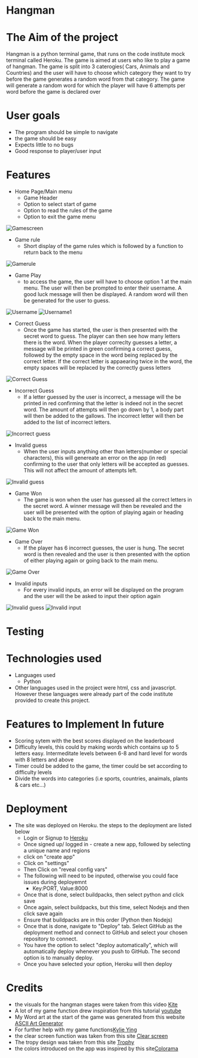 # Hangman

# The Aim of the project

 Hangman is a python terminal game, that runs on the code institute mock terminal called Heroku. The game is aimed at users who like to play a game of hangman. The game is split into 3 caterogies( Cars, Animals and Countries) and the user will have to choose which category they want to try before the game generates a random word from that category. The game will generate a random word for which the player will have 6 attempts per word before the game is declared over

# User goals

- The program should be simple to navigate
- the game should be easy 
- Expects little to no bugs
- Good response to player/user input

# Features

- Home Page/Main menu
    - Game Header
    - Option to select start of game
    - Option to read the rules of the game
    - Option to exit the game menu

![Gamescreen](docs/screenshots/gamescreen.png)


- Game rule
    - Short display of the game rules which is followed by a function to return back to the menu

![Gamerule](docs/screenshots/gamerule.png)

- Game Play 
    - to access the game, the user will have to choose option 1 at the main menu. The user will then be prompted to enter their username. A good luck message will then be displayed. A random word will then be generated for the user to guess.

![Username](docs/screenshots/username.png)
![Username1](docs/screenshots/username1.png)

- Correct Guess
    - Once the game has started, the user is then presented with the secret word to guess. The player can then see how many letters there is the word. When the player correclty guesses a letter, a message will be printed in green confirming a correct guess, followed by the empty space in the word being replaced by the correct letter. If the correct letter is appaearing twice in the word, the empty spaces will be replaced by the correctly guess letters

![Correct Guess](docs/screenshots/correct-guess.png)

- Incorrect Guess
    - If a letter guessed by the user is incorrect, a message will the be printed in red confirming that the letter is indeed not in the secret word. The amount of attempts will then go down by 1, a body part will then be added to the gallows. The incorrect letter will then be added to the list of incorrect letters.

![Incorrect guess](docs/screenshots/incorrect-guess.png)

- Invalid guess
    - When the user inputs anything other than letters(number or special characters), this will genereate an error on the app (in red) confirming to the user that only letters will be accepted as guesses. This will not affect the amount of attempts left.

![Invalid guess](docs/screenshots/invalidguess2.png)

- Game Won
    - The game is won when the user has guessed all the correct letters in the secret word. A winner message will then be revealed and the user will be presented with the option of playing again or heading back to the main menu.

 ![Game Won](docs/screenshots/winner.png)

- Game Over
    - If the player has 6 incorrect guesses, the user is hung. The secret word is then revealed and the user is then presented with the option of either playing again or going back to the main menu.

![Game Over](docs/screenshots/game-lost.png)

- Invalid inputs
    - For every invalid inputs, an error will be displayed on the program and the user will the be asked to input their option again

![Invalid guess](docs/screenshots/invalidguess.png)
![Invalid input](docs/screenshots/invalidinput.png)


# Testing 


# Technologies used

- Languages used 
    - Python 
- Other languages used in the project were html, css and javascript. However these languages were already part of the code institute provided to create this project.

# Features to Implement In future

- Scoring sytem with the best scores displayed on the leaderboard
- Difficulty levels, this could by making words which contains up to 5 letters easy. Intermeditate levels between 6-8 and hard level for words with 8 letters and above 
- Timer could be added to the game, the timer could be set according to difficulty levels
- Divide the words into categories (i.e sports, countries, anaimals, plants & cars etc...)

# Deployment

- The site was deployed on Heroku. the steps to the deployment are listed below 
    - Login or Signup to [Heroku](https://www.heroku.com/)
    - Once signed up/ logged in - create a new app, followed by selecting a unique name and regions
    - click on "create app" 
    - Click on "settings"
    - Then Click on "reveal config vars"
    - The following will need to be inputed, otherwise you could face issues during deployemnt
        - Key:PORT, Value:8000
    - Once that is done, select buildpacks, then select python and click save
    - Once again, select buildpacks, but this time, select Nodejs and then click save again
    - Ensure that buildpacks are in this order (Python then Nodejs)
    - Once that is done, navigate to "Deploy" tab. Select GitHub as the deployment method and connect to GitHub and select your chosen repository to connect.
    - You have the option to select "deploy automatically", which will automatically deploy whenever you push to GitHub. The second option is to manually deploy.
    - Once you have selected your option, Heroku will then deploy

# Credits

- the visuals for the hangman stages were taken from this video [Kite](https://www.youtube.com/watch?v=m4nEnsavl6w)
- A lot of my game function drew inspiration from this tutorial [youtube](https://www.youtube.com/watch?v=cJJTnI22IF8)
- My Word art at the start of the game was generated from this website [ASCII Art Generator](https://patorjk.com/software/taag/#p=display&h=1&f=Doom&t=Hangman)
- For further help with my game functions[Kylie Ying](https://www.youtube.com/watch?v=cJJTnI22IF8)
- the clear screen function was taken from this site [Clear screen](https://www.geeksforgeeks.org/clear-screen-python/)
- The tropy design was taken from this site [Trophy](https://ascii.co.uk/art/trophy)
- the colors introduced on the app was inspired by this site[Colorama](https://www.geeksforgeeks.org/introduction-to-python-colorama/)
